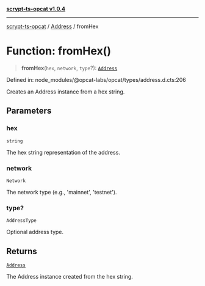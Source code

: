 [**scrypt-ts-opcat v1.0.4**](../../../README.md)

***

[scrypt-ts-opcat](../../../README.md) / [Address](../README.md) / fromHex

# Function: fromHex()

> **fromHex**(`hex`, `network`, `type`?): [`Address`](../../../classes/Address.md)

Defined in: node\_modules/@opcat-labs/opcat/types/address.d.cts:206

Creates an Address instance from a hex string.

## Parameters

### hex

`string`

The hex string representation of the address.

### network

`Network`

The network type (e.g., 'mainnet', 'testnet').

### type?

`AddressType`

Optional address type.

## Returns

[`Address`](../../../classes/Address.md)

The Address instance created from the hex string.
